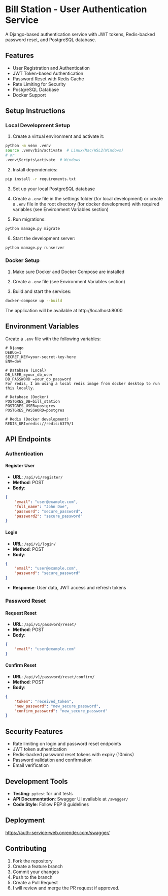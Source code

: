 # Bill Station - User Authentication Service

A Django-based authentication service with JWT tokens, Redis-backed password reset, and PostgreSQL database.

## Features

- User Registration and Authentication
- JWT Token-based Authentication
- Password Reset with Redis Cache
- Rate Limiting for Security
- PostgreSQL Database
- Docker Support

## Setup Instructions

### Local Development Setup

1. Create a virtual environment and activate it:
```bash
python -m venv .venv
source .venv/bin/activate  # Linux/Mac/WSL2(Windows)
# or
.venv\Scripts\activate  # Windows
```

2. Install dependencies:
```bash
pip install -r requirements.txt
```

3. Set up your local PostgreSQL database

4. Create a `.env` file in the settings folder (for local development) or create a `.env` file in the root directory (for docker development) with required variables (see Environment Variables section)

5. Run migrations:
```bash
python manage.py migrate
```

6. Start the development server:
```bash
python manage.py runserver
```

### Docker Setup

1. Make sure Docker and Docker Compose are installed

2. Create a `.env` file (see Environment Variables section)

3. Build and start the services:
```bash
docker-compose up --build
```

The application will be available at http://localhost:8000

## Environment Variables

Create a `.env` file with the following variables:

```plaintext
# Django
DEBUG=1
SECRET_KEY=your-secret-key-here
ENV=dev

# Database (Local)
DB_USER_=your_db_user
DB_PASSWORD_=your_db_password
For redis, I am using a local redis image from docker desktop to run this locally.

# Database (Docker)
POSTGRES_DB=bill_station
POSTGRES_USER=postgres
POSTGRES_PASSWORD=postgres

# Redis (Docker development)
REDIS_URI=redis://redis:6379/1
```

## API Endpoints

### Authentication

#### Register User
- **URL**: `/api/v1/register/`
- **Method**: POST
- **Body**:
```json
{
    "email": "user@example.com",
    "full_name": "John Doe",
    "password": "secure_password",
    "password2": "secure_password"
}
```

#### Login
- **URL**: `/api/v1/login/`
- **Method**: POST
- **Body**:
```json
{
    "email": "user@example.com",
    "password": "secure_password"
}
```
- **Response**: User data, JWT access and refresh tokens

### Password Reset

#### Request Reset
- **URL**: `/api/v1/password/reset/`
- **Method**: POST
- **Body**:
```json
{
    "email": "user@example.com"
}
```

#### Confirm Reset
- **URL**: `/api/v1/password/reset/confirm/`
- **Method**: POST
- **Body**:
```json
{
    "token": "received_token",
    "new_password": "new_secure_password",
    "confirm_password": "new_secure_password"
}
```

## Security Features

- Rate limiting on login and password reset endpoints
- JWT token authentication
- Redis-backed password reset tokens with expiry (10mins)
- Password validation and confirmation
- Email verification

## Development Tools

- **Testing**: `pytest` for unit tests
- **API Documentation**: Swagger UI available at `/swagger/`
- **Code Style**: Follow PEP 8 guidelines

## Deployment

https://auth-service-web.onrender.com/swagger/

## Contributing

1. Fork the repository
2. Create a feature branch
3. Commit your changes
4. Push to the branch
5. Create a Pull Request
6. I will review and merge the PR request if approved.


